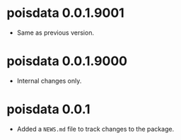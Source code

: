 # poisdata 0.0.1.9001

- Same as previous version.


# poisdata 0.0.1.9000

- Internal changes only.


# poisdata 0.0.1

- Added a `NEWS.md` file to track changes to the package.
